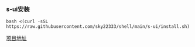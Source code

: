 ### s-ui安装
```
bash <(curl -sSL https://raw.githubusercontent.com/sky22333/shell/main/s-ui/install.sh)
```


[项目地址](https://github.com/alireza0/s-ui)

